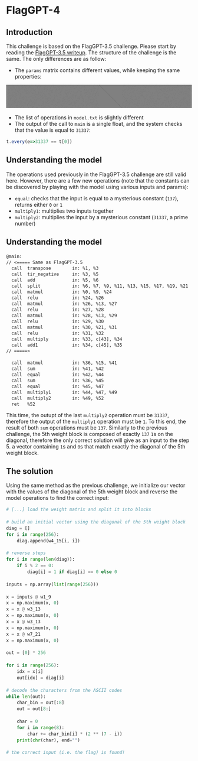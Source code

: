 # FlagGPT-4

## Introduction

This challenge is based on the FlagGPT-3.5 challenge. Please start by reading the [FlagGPT-3.5 writeup](TODO). The structure of the challenge is the same. The only differences are as follow:

- The `params` matrix contains different values, while keeping the same properties:

![weights](weights.png)

- The list of operations in `model.txt` is slightly different
- The output of the call to `main` is a single float, and the system checks that the value is equal to `31337`:
```javascript
t.every(e=>31337 == t[0])
```

## Understanding the model

The operations used previously in the FlagGPT-3.5 challenge are still valid here. However, there are a few new operations (note that the constants can be discovered by playing with the model using various inputs and params):
- `equal`: checks that the input is equal to a mysterious constant (`137`), returns either `0` or `1`
- `multiply1`: multiplies two inputs together
- `multiply2`: multiplies the input by a mysterious constant (`31337`, a prime number)

## Understanding the model

```wasm
@main:
// <===== Same as FlagGPT-3.5
  call  transpose        in: %1, %3
  call  tir_negative     in: %3, %5
  call  add              in: %5, %6
  call  split            in: %6, %7, %9, %11, %13, %15, %17, %19, %21
  call  matmul           in: %0, %9, %24
  call  relu             in: %24, %26
  call  matmul           in: %26, %13, %27
  call  relu             in: %27, %28
  call  matmul           in: %28, %13, %29
  call  relu             in: %29, %30
  call  matmul           in: %30, %21, %31
  call  relu             in: %31, %32
  call  multiply         in: %33, c[43], %34
  call  add1             in: %34, c[45], %35
// =====>

  call  matmul           in: %36, %15, %41
  call  sum              in: %41, %42
  call  equal            in: %42, %44
  call  sum              in: %36, %45
  call  equal            in: %45, %47
  call  multiply1        in: %44, %47, %49
  call  multiply2        in: %49, %52
  ret   %52
```

This time, the outupt of the last `multiply2` operation must be `31337`, therefore the output of the `multiply1` operation must be `1`. To this end, the result of both `sum` operations must be `137`. Similarly to the previous challenge, the 5th weight block is composed of exactly `137` `1`s on the diagonal, therefore the only correct solution will give as an input to the step 5. a vector containing `1`s and `0`s that match exactly the diagonal of the 5th weight block.

## The solution

Using the same method as the previous challenge, we initialize our vector with the values of the diagonal of the 5th weight block and reverse the model operations to find the correct input:

```python
# [...] load the weight matrix and split it into blocks

# build an initial vector using the diagonal of the 5th weight block
diag = []
for i in range(256):
    diag.append(w4_15[i, i])

# reverse steps
for i in range(len(diag)):
    if i % 2 == 0:
        diag[i] = 1 if diag[i] == 0 else 0

inputs = np.array(list(range(256)))

x = inputs @ w1_9
x = np.maximum(x, 0)
x = x @ w3_13
x = np.maximum(x, 0)
x = x @ w3_13
x = np.maximum(x, 0)
x = x @ w7_21
x = np.maximum(x, 0)

out = [0] * 256

for i in range(256):
    idx = x[i]
    out[idx] = diag[i]

# decode the characters from the ASCII codes
while len(out):
    char_bin = out[:8]
    out = out[8:]

    char = 0
    for i in range(8):
        char += char_bin[i] * (2 ** (7 - i))
    print(chr(char), end="")

# the correct input (i.e. the flag) is found!
```
